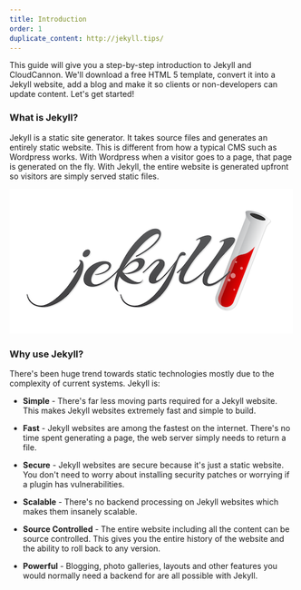 ```yaml
---
title: Introduction
order: 1
duplicate_content: http://jekyll.tips/
---
```

This guide will give you a step-by-step introduction to Jekyll and CloudCannon. We'll download a free HTML 5 template, convert it into a Jekyll website, add a blog and make it so clients or non-developers can update content. Let's get started!

### What is Jekyll?

Jekyll is a static site generator. It takes source files and generates an entirely static website. This is different from how a typical CMS such as Wordpress works. With Wordpress when a visitor goes to a page, that page is generated on the fly. With Jekyll, the entire website is generated upfront so visitors are simply served static files.

![Jekyll Logo](/img/logo-2x.png)

### Why use Jekyll?

There's been huge trend towards static technologies mostly due to the complexity of current systems. Jekyll is:

* **Simple** - There's far less moving parts required for a Jekyll website. This makes Jekyll websites extremely fast and simple to build.

* **Fast** - Jekyll websites are among the fastest on the internet. There's no time spent generating a page, the web server simply needs to return a file.

* **Secure** - Jekyll websites are secure because it's just a static website. You don't need to worry about installing security patches or worrying if a plugin has vulnerabilities.

* **Scalable** - There's no backend processing on Jekyll websites which makes them insanely scalable.

* **Source Controlled** - The entire website including all the content can be source controlled. This gives you the entire history of the website and the ability to roll back to any version.

* **Powerful** - Blogging, photo galleries, layouts and other features you would normally need a backend for are all possible with Jekyll.
